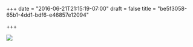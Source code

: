 +++
date = "2016-06-21T21:15:19-07:00"
draft = false
title = "be5f3058-65b1-4dd1-bdf6-e46857e12094"

+++

![](https://d17enza3bfujl8.cloudfront.net/20160620_01_25.jpg)

